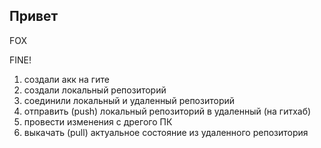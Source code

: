 ## Привет

FOX

FINE!

1. создали акк на гите
2. создали локальный репозиторий
3. соединили локальный и удаленный репозиторий
4. отправить (push) локальный репозиторий в удаленный (на гитхаб) 
5. провести изменения с дрегого ПК
6. выкачать (pull) актуальное состояние из удаленного репозитория
